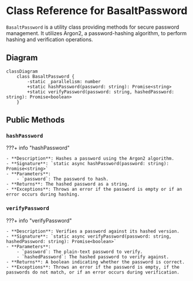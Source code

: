 # Class Reference for BasaltPassword

`BasaltPassword` is a utility class providing methods for secure password management. It utilizes Argon2, a password-hashing algorithm, to perform hashing and verification operations.

## Diagram

```mermaid
classDiagram
    class BasaltPassword {
        -static _parallelism: number
        +static hashPassword(password: string): Promise<string>
        +static verifyPassword(password: string, hashedPassword: string): Promise<boolean>
    }
```

## Public Methods

### `hashPassword`

???+ info "hashPassword"
    
    - **Description**: Hashes a password using the Argon2 algorithm.
    - **Signature**: `static async hashPassword(password: string): Promise<string>`
    - **Parameters**:
        - `password`: The password to hash.
    - **Returns**: The hashed password as a string.
    - **Exceptions**: Throws an error if the password is empty or if an error occurs during hashing.

### `verifyPassword`

???+ info "verifyPassword"

    - **Description**: Verifies a password against its hashed version.
    - **Signature**: `static async verifyPassword(password: string, hashedPassword: string): Promise<boolean>`
    - **Parameters**:
        - `password`: The plain-text password to verify.
        - `hashedPassword`: The hashed password to verify against.
    - **Returns**: A boolean indicating whether the password is correct.
    - **Exceptions**: Throws an error if the password is empty, if the passwords do not match, or if an error occurs during verification.
